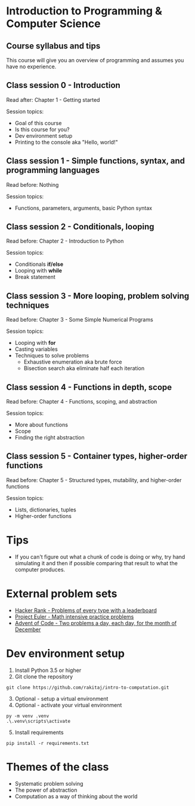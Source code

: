 # Introduction to Programming & Computer Science
## Course syllabus and tips

This course will give you an overview of programming and assumes you have no experience. 
## Class session 0 - Introduction
Read after: Chapter 1 - Getting started

Session topics:  
- Goal of this course
- Is this course for you?
- Dev environment setup 
- Printing to the console aka "Hello, world!"

## Class session 1 - Simple functions, syntax, and programming languages
Read before: Nothing

Session topics:
- Functions, parameters, arguments, basic Python syntax

## Class session 2 - Conditionals, looping
Read before: Chapter 2 - Introduction to Python

Session topics:
- Conditionals **if/else**
- Looping with **while**
- Break statement

## Class session 3 - More looping, problem solving techniques
Read before: Chapter 3 - Some Simple Numerical Programs

Session topics:
- Looping with **for**
- Casting variables
- Techniques to solve problems
  - Exhaustive enumeration aka brute force
  - Bisection search aka eliminate half each iteration

## Class session 4 - Functions in depth, scope
Read before: Chapter 4 - Functions, scoping, and abstraction

Session topics:
- More about functions
- Scope
- Finding the right abstraction

## Class session 5 - Container types, higher-order functions
Read before: Chapter 5 - Structured types, mutability, and higher-order functions

Session topics:
- Lists, dictionaries, tuples
- Higher-order functions

# Tips
- If you can't figure out what a chunk of code is doing or why, try hand simulating it and then if possible comparing that result to what the computer produces.

# External problem sets
- [Hacker Rank - Problems of every type with a leaderboard](https://www.hackerrank.com)
- [Project Euler - Math intensive practice problems](https://projecteuler.net/)
- [Advent of Code - Two problems a day, each day, for the month of December](http://adventofcode.com/)

# Dev environment setup
1. Install Python 3.5 or higher
2. Git clone the repository
```
git clone https://github.com/rakitaj/intro-to-computation.git
```
3. Optional - setup a virtual environment
4. Optional - activate your virtual environment
```
py -m venv .venv
.\.venv\scripts\activate
```
5. Install requirements
```
pip install -r requirements.txt
```

# Themes of the class
- Systematic problem solving
- The power of abstraction
- Computation as a way of thinking about the world


